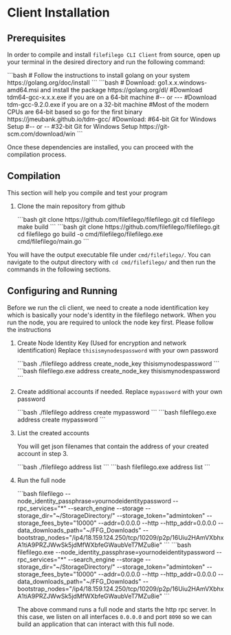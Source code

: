# Client Installation

## Prerequisites

In order to compile and install `filefilego CLI Client` from source, open up your terminal in the desired directory and run the following command:

<code-group>
   <code-block title="Linux/Unix" active>
   ```bash
   # Follow the instructions to install golang on your system
   https://golang.org/doc/install
   ```
   </code-block>

   <code-block title="Windows">
   ```bash
   # Download: go1.x.x.windows-amd64.msi and install the package
   https://golang.org/dl/
   #Download tdm64-gcc-x.x.x.exe if you are on a 64-bit machine
   #-- or ---
   #Download tdm-gcc-9.2.0.exe if you are on a 32-bit machine
   #Most of the modern CPUs are 64-bit based so go for the first binary
   https://jmeubank.github.io/tdm-gcc/
   #Download:
   #64-bit Git for Windows Setup
   #-- or --
   #32-bit Git for Windows Setup
   https://git-scm.com/download/win
   ```
   </code-block>
</code-group>


Once these dependencies are installed, you can proceed with the compilation process.

## Compilation

This section will help you compile and test your program


1. Clone the main repository from github

   <code-group>
      <code-block title="Linux/Unix" active>
      ```bash
   git clone https://github.com/filefilego/filefilego.git
   cd filefilego
   make build
      ```
      </code-block>

      <code-block title="Windows">
      ```bash
   git clone https://github.com/filefilego/filefilego.git
   cd filefilego
   go build -o cmd/filefilego/filefilego.exe cmd/filefilego/main.go
      ```
      </code-block>
   </code-group>

  You will have the output executable file under `cmd/filefilego/`. You can navigate to the output directory with `cd cmd/filefilego/` and then run the commands in the following sections.

## Configuring and Running

Before we run the cli client, we need to create a node identification key which is basically your node's identity in the filefilego network. When you run the node, you are required to unlock the node key first. Please follow the instructions


1. Create Node Identity Key (Used for encryption and network identification) Replace `thisismynodespassword` with your own password

   <code-group>
   <code-block title="Linux/Unix" active>
   ```bash
   ./filefilego address create_node_key thisismynodespassword
   ```
   </code-block>

   <code-block title="Windows">
   ```bash
   filefilego.exe address create_node_key thisismynodespassword
   ```
   </code-block>
   </code-group>

2. Create additional accounts if needed. Replace `mypassword` with your own password

   <code-group>
   <code-block title="Linux/Unix" active>
   ```bash
   ./filefilego address create mypassword
   ```
   </code-block>

   <code-block title="Windows">
   ```bash
   filefilego.exe address create mypassword
   ```
   </code-block>
   </code-group>

3. List the created accounts

   You will get json filenames that contain the address of your created account in step 3.

   <code-group>
   <code-block title="Linux/Unix" active>
   ```bash
   ./filefilego address list
   ```
   </code-block>

   <code-block title="Windows">
   ```bash
   filefilego.exe address list
   ```
   </code-block>
   </code-group>

4. Run the full node


   <code-group>
   <code-block title="Linux/Unix" active>
   ```bash
   filefilego --node_identity_passphrase=yournodeidentitypassword --rpc_services="*" --search_engine --storage --storage_dir="~/StorageDirectory/" --storage_token="admintoken" --storage_fees_byte="10000" --addr=0.0.0.0 --http --http_addr=0.0.0.0 --data_downloads_path="~/FFG_Downloads" --bootstrap_nodes="/ip4/18.159.124.250/tcp/10209/p2p/16Uiu2HAmVXbhxA1tiA9PRZJWwSk5jdMfWXbfeGWaubVeT7MZu8ie"
   ```
   </code-block>

   <code-block title="Windows">
   ```bash
   filefilego.exe --node_identity_passphrase=yournodeidentitypassword --rpc_services="*" --search_engine --storage --storage_dir="~/StorageDirectory/" --storage_token="admintoken" --storage_fees_byte="10000" --addr=0.0.0.0 --http --http_addr=0.0.0.0 --data_downloads_path="~/FFG_Downloads" --bootstrap_nodes="/ip4/18.159.124.250/tcp/10209/p2p/16Uiu2HAmVXbhxA1tiA9PRZJWwSk5jdMfWXbfeGWaubVeT7MZu8ie"
   ```
   </code-block>
   </code-group>

   The above command runs a full node and starts the http rpc server. In this case, we listen on all interfaces `0.0.0.0` and port `8090` so we can build an application that can interact with this full node.